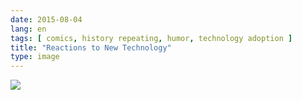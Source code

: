 ```yaml
---
date: 2015-08-04
lang: en
tags: [ comics, history repeating, humor, technology adoption ]
title: "Reactions to New Technology"
type: image
---
```


[![](https://hugo.ferreira.cc/wp-content/uploads/2015/08/2011.11.23_inventions.png)](http://www.bonkersworld.net/new-technology/)

